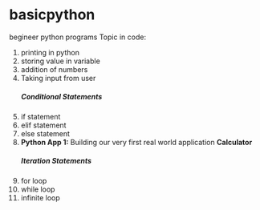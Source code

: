 # basicpython
begineer python programs
Topic in code:
<ol>
  <li>printing in python </li>
  <li>storing value in variable</li>
  <li>addition of numbers</li>
  <li>Taking input from user</li>
  <h5> Conditional Statements</h5>
  <li> if statement</li>
  <li>elif statement</li>
  <li>else statement</li>
  <li><b>Python App 1:</b> Building our very first real world application <b>Calculator</b></li>
<h5>Iteration Statements</h5>
   <li>for loop</li>
   <li>while loop</li>
   <li>infinite loop</li>
  
</ol>
